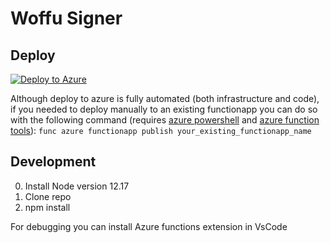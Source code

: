 # Woffu Signer

## Deploy
[![Deploy to Azure](https://azuredeploy.net/deploybutton.png)](https://portal.azure.com/#create/Microsoft.Template/uri/https%3A%2F%2Fraw.githubusercontent.com%2FDuber%2Fwoffu-signer%2Fmaster%2Fdeploy%2Fdeploy-to-azure.json)

Although deploy to azure is fully automated (both infrastructure and code), if you needed to deploy manually to an existing functionapp you can do so with the following command (requires [azure powershell](https://docs.microsoft.com/en-us/powershell/azure/?view=azps-4.1.0) and [azure function tools](https://docs.microsoft.com/en-us/azure/azure-functions/functions-run-local)): ```func azure functionapp publish your_existing_functionapp_name```

## Development
0. Install Node version 12.17
1. Clone repo
2. npm install

For debugging you can install Azure functions extension in VsCode